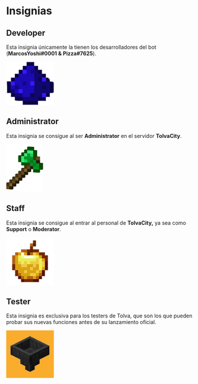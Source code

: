 # Insignias

## Developer

Esta insignia únicamente la tienen los desarrolladores del bot \(**MarcosYoshi\#0001 & Pizza\#7625**\). 

![](../.gitbook/assets/image%20%287%29.png)

## Administrator 

Esta insignia se consigue al ser **Administrator** en el servidor **TolvaCity**.

![](../.gitbook/assets/image%20%283%29.png)

## Staff

Esta insignia se consigue al entrar al personal de **TolvaCity,** ya sea como **Support** o **Moderator**. 

![](../.gitbook/assets/image%20%284%29.png)

## Tester

Esta insignia es exclusiva para los testers de Tolva, que son los que pueden probar sus nuevas funciones antes de su lanzamiento oficial. 

![](../.gitbook/assets/image%20%2810%29.png)



##   

